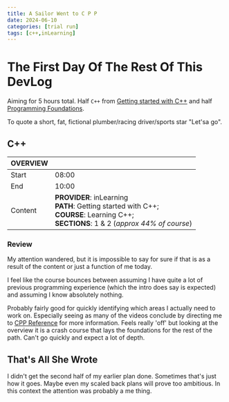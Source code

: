 ```yaml
---
title: A Sailor Went to C P P
date: 2024-06-10
categories: [trial run]
tags: [c++,inLearning]
---
```


# The First Day Of The Rest Of This DevLog

Aiming for 5 hours total. Half `C++` from [Getting started with C++](https://www.linkedin.com/learning/paths/getting-started-with-c-plus-plus?u=78575546) and half [Programming Foundations](https://www.linkedin.com/learning/paths/become-a-programmer-foundations?u=78575546).

To quote a short, fat, fictional plumber/racing driver/sports star "Let'sa go".

## C++

| OVERVIEW | &nbsp;                                                                                                                                             |
| -------- | -------------------------------------------------------------------------------------------------------------------------------------------------- |
| Start    | 08:00                                                                                                                                              |
| End      | 10:00                                                                                                                                              |
| Content  | **PROVIDER**: inLearning<br />**PATH**: Getting started with C++;<br />**COURSE**: Learning C++;<br />**SECTIONS**: 1 & 2 (_approx 44% of course_) |

### Review

My attention wandered, but it is impossible to say for sure if that is as a result of the content or just a function of me today.

I feel like the course bounces between assuming I have quite a lot of previous programming experience (which the intro does say is expected) and assuming I know absolutely nothing.

Probably fairly good for quickly identifying which areas I actually need to work on. Especially seeing as many of the videos conclude by directing me to [CPP Reference](https://en.cppreference.com/w/) for more information. Feels really 'off' but looking at the overview it is a crash course that lays the foundations for the rest of the path. Can't go quickly and expect a lot of depth.

## That's All She Wrote

I didn't get the second half of my earlier plan done. Sometimes that's just how it goes. Maybe even my scaled back plans will prove too ambitious. In this context the attention was probably a me thing.
